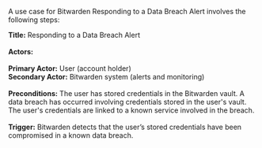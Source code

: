 A use case for Bitwarden Responding to a Data Breach Alert involves the following steps:

**Title:** Responding to a Data Breach Alert<br>
**<br>Actors:**<br><br>
**Primary Actor:** User (account holder)<br>
**Secondary Actor:** Bitwarden system (alerts and monitoring)<br>
**<br>Preconditions:**
The user has stored credentials in the Bitwarden vault.
A data breach has occurred involving credentials stored in the user's vault.
The user's credentials are linked to a known service involved in the breach.<br>
**<br>Trigger:**
Bitwarden detects that the user’s stored credentials have been compromised in a known data breach.
